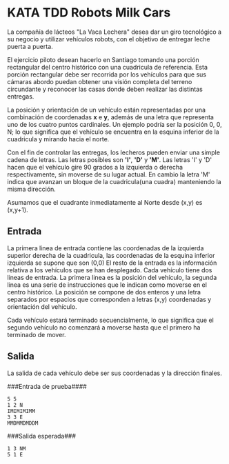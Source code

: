 KATA TDD Robots Milk Cars
================
La compañía de lácteos "La Vaca Lechera" desea dar un giro tecnológico a su negocio y utilizar vehículos robots, con el objetivo de entregar leche puerta a puerta.

El ejercicio piloto desean hacerlo en Santiago tomando una porción rectangular del centro histórico con una cuadricula de referencia. Esta porción rectangular debe ser recorrida por los vehículos para que sus cámaras abordo puedan obtener una visión completa del terreno circundante y reconocer las casas donde deben realizar las distintas entregas.

La posición y orientación de un vehículo están representadas por una combinación de coordenadas **x** e **y**, además de una letra que representa uno de los cuatro puntos cardinales. Un ejemplo podría ser la posición 0, 0, N; lo que significa que el vehículo se encuentra en la esquina inferior de la cuadricula y mirando hacia el norte.

Con el fin de controlar las entregas, los lecheros pueden enviar una simple cadena de letras. Las letras posibles son **'I'**, **'D'** y **'M'**. Las letras 'I' y 'D' hacen que el vehículo gire 90 grados a la izquierda o derecha respectivamente, sin moverse de su lugar actual. En cambio la letra 'M' indica que avanzan un bloque de la cuadricula(una cuadra) manteniendo la misma dirección.

Asumamos que el cuadrante inmediatamente al Norte desde (x,y) es (x,y+1).

Entrada
-------
La primera linea de entrada contiene las coordenadas de la izquierda superior derecha de la cuadricula, las coordenadas de la esquina inferior izquierda se supone que son (0,0)
El resto de la entrada es la información relativa a los vehículos que se han desplegado. Cada vehículo tiene dos lineas de entrada. La primera linea es la posición del vehículo, la segunda linea es una serie de instrucciones que le indican como moverse en el centro histórico.
La posición se compone de dos enteros y una letra separados por espacios que corresponden a letras (x,y) coordenadas y orientación del vehículo.

Cada vehículo estará terminado secuencialmente, lo que significa que el segundo vehículo no comenzará a moverse hasta que el primero ha terminado de mover.

Salida
------
La salida de cada vehículo debe ser sus coordenadas y la dirección finales.

###Entrada de prueba####

    5 5
    1 2 N
    IMIMIMIMM
    3 3 E
    MMDMMDMDDM
    
###Salida esperada###

    1 3 NM
    5 1 E
